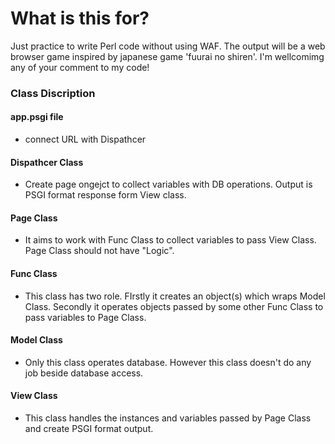 # What is this for?
Just practice to write Perl code without using WAF.
The output will be a web browser game inspired by japanese game 'fuurai no shiren'.
I'm wellcomimg any of your comment to my code!


### Class Discription
#### app.psgi file
* connect URL with Dispathcer

#### Dispathcer Class
* Create page ongejct to collect variables with DB operations. Output is PSGI format response form View class.

#### Page Class
* It aims to work with Func Class to collect variables to pass View Class. Page Class should not have "Logic".

#### Func Class
* This class has two role. FIrstly it creates an object(s) which wraps Model Class. Secondly it operates objects passed by some other Func Class to pass variables to Page Class.

#### Model Class
* Only this class operates database. However this class doesn't do any job beside database access.

#### View Class
* This class handles the instances and variables passed by Page Class and create PSGI format output.
